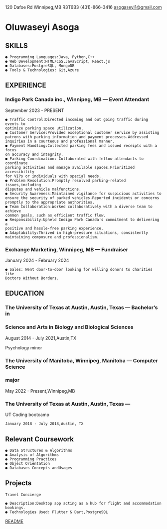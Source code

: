 120 Dafoe Rd
Winnipeg,MB R3T6B3
(431)-866-3416
asogaseyi1@gmail.com

# Oluwaseyi Asoga

## SKILLS

```
● Programming Languages:Java, Python,C++
● Web Development:HTML/CSS,JavaScript, React.js
● Databases:PostgreSQL, MongoDB
● Tools & Technologies: Git,Azure
```
## EXPERIENCE

### Indigo Park Canada inc., Winnipeg, MB — Event Attendant

September 2023 - PRESENT

```
● Traffic Control:Directed incoming and out going traffic during events to
optimize parking space utilization.
● Customer Service:Provided exceptional customer service by assisting
patrons with parking information and payment processes.Addressed
inquiries in a courteous and professional manner.
● Payment Handling:Collected parking fees and issued receipts with a focus
on accuracy and integrity.
● Parking Coordination: Collaborated with fellow attendants to coordinate
parking activities and manage available spaces.Prioritized accessibility
for VIPs or individuals with special needs.
● Problem Resolution:Promptly resolved parking-related issues,including
disputes and vehicle malfunctions.
● Security Awareness:Maintained vigilance for suspicious activities to
ensure the security of parked vehicles.Reported incidents or concerns
promptly to the appropriate authorities.
● Team Collaboration:Worked collaboratively with a diverse team to achieve
common goals, such as efficient traffic flow.
● Responsibility:Upheld Indigo Park Canada's commitment to delivering a
positive and hassle-free parking experience. 
● Adaptability:Thrived in high-pressure situations, consistently
maintaining composure and professionalism.
```
### Exchange Marketing, Winnipeg, MB — Fundraiser

January 2024 - February 2024

```
● Sales: Went door-to-door looking for willing donors to charities like
Doctors Without Borders.
```

## EDUCATION

### The University of Texas at Austin, Austin, Texas — Bachelor’s in

### Science and Arts in Biology and Biological Sciences

August 2014 - July 2021,Austin,TX

Psychology minor

### The University of Manitoba, Winnipeg, Manitoba — Computer Science

### major

May 2022 - Present,Winnipeg,MB

### The University of Texas at Austin, Austin, Texas —

UT Coding bootcamp

```
January 2018 - July 2018,Austin, TX
```
## Relevant Coursework

```
● Data Structures & Algorithms
● Analysis of Algorithms
● Programming Practices
● Object Orientation
● Databases Concepts andUsages
```
## Projects

```
Travel Concierge
```
```
● Description:Desktop app acting as a hub for flight and accommodation
bookings.
● Technologies Used: Flutter & Dart,PostgreSQL
```
[README](README.md)
